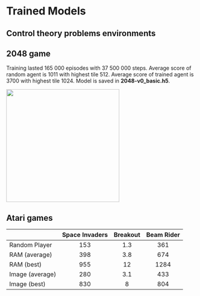 # Trained Models

## Control theory problems environments

## 2048 game
Training lasted 165 000 episodes with 37 500 000 steps. Average score of random agent is 1011 with highest tile 512. Average score of trained agent is 3700 with highest tile 1024. Model is saved in **2048-v0_basic.h5**.

<img src="https://raw.githubusercontent.com/LachubCz/PGuNN/master/images/2048-v0_learning_curve.png" height="300"/>

## Atari games

|                 | Space Invaders | Breakout | Beam Rider |
|-----------------|:--------------:|:--------:|:----------:|
| Random Player   |       153      |    1.3   |     361    |
| RAM (average)   |       398      |    3.8   |     674    |
| RAM (best)      |       955      |    12    |    1284    |
| Image (average) |       280      |    3.1   |     433    |
| Image (best)    |       830      |     8    |     804    |

